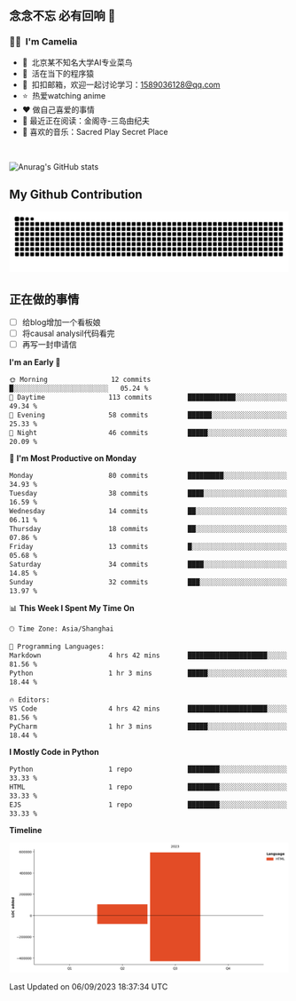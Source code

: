 ## 念念不忘 必有回响  👋
### 👨‍🔧&nbsp;&nbsp;I'm Camelia
- 🏢&nbsp;&nbsp;北京某不知名大学AI专业菜鸟
- 🦍&nbsp;&nbsp;活在当下的程序猿
- 💬&nbsp;&nbsp;扣扣邮箱，欢迎一起讨论学习：1589036128@qq.com
- ⭐️&nbsp;&nbsp;热爱watching anime
- ❤️ 做自己喜爱的事情
- 📖 最近正在阅读：金阁寺-三岛由纪夫
- 🎵 喜欢的音乐：Sacred Play Secret Place

<br>

![Anurag's GitHub stats](https://github-readme-stats.vercel.app/api?username=abinzzz&count_private=true&show_icons=true&theme=tokyonight)


## My Github Contribution
![](https://github.com/abinzzz/abinzzz/blob/output/github-contribution-grid-snake.svg)

## 正在做的事情
- [ ] 给blog增加一个看板娘
- [ ] 将causal analysil代码看完
- [ ] 再写一封申请信
<!--START_SECTION:waka-->
**I'm an Early 🐤** 

```text
🌞 Morning                12 commits          █░░░░░░░░░░░░░░░░░░░░░░░░   05.24 % 
🌆 Daytime                113 commits         ████████████░░░░░░░░░░░░░   49.34 % 
🌃 Evening                58 commits          ██████░░░░░░░░░░░░░░░░░░░   25.33 % 
🌙 Night                  46 commits          █████░░░░░░░░░░░░░░░░░░░░   20.09 % 
```
📅 **I'm Most Productive on Monday** 

```text
Monday                   80 commits          █████████░░░░░░░░░░░░░░░░   34.93 % 
Tuesday                  38 commits          ████░░░░░░░░░░░░░░░░░░░░░   16.59 % 
Wednesday                14 commits          ██░░░░░░░░░░░░░░░░░░░░░░░   06.11 % 
Thursday                 18 commits          ██░░░░░░░░░░░░░░░░░░░░░░░   07.86 % 
Friday                   13 commits          █░░░░░░░░░░░░░░░░░░░░░░░░   05.68 % 
Saturday                 34 commits          ████░░░░░░░░░░░░░░░░░░░░░   14.85 % 
Sunday                   32 commits          ███░░░░░░░░░░░░░░░░░░░░░░   13.97 % 
```


📊 **This Week I Spent My Time On** 

```text
🕑︎ Time Zone: Asia/Shanghai

💬 Programming Languages: 
Markdown                 4 hrs 42 mins       ████████████████████░░░░░   81.56 % 
Python                   1 hr 3 mins         █████░░░░░░░░░░░░░░░░░░░░   18.44 % 

🔥 Editors: 
VS Code                  4 hrs 42 mins       ████████████████████░░░░░   81.56 % 
PyCharm                  1 hr 3 mins         █████░░░░░░░░░░░░░░░░░░░░   18.44 % 
```

**I Mostly Code in Python** 

```text
Python                   1 repo              ████████░░░░░░░░░░░░░░░░░   33.33 % 
HTML                     1 repo              ████████░░░░░░░░░░░░░░░░░   33.33 % 
EJS                      1 repo              ████████░░░░░░░░░░░░░░░░░   33.33 % 
```



**Timeline**

![Lines of Code chart](https://raw.githubusercontent.com/abinzzz/abinzzz/main/assets/bar_graph.png)


 Last Updated on 06/09/2023 18:37:34 UTC
<!--END_SECTION:waka-->


